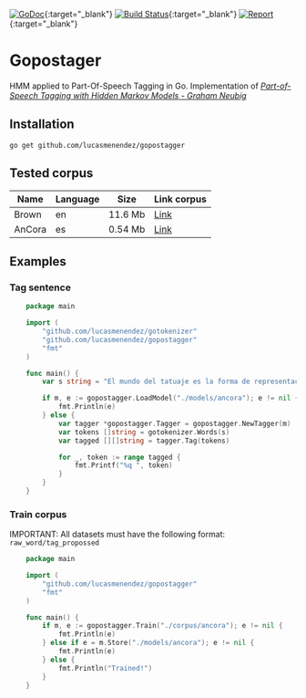 [![GoDoc](https://godoc.org/github.com/lucasmenendez/gopostagger?status.svg)](https://godoc.org/github.com/lucasmenendez/gopostagger){:target="_blank"}
[![Build Status](https://travis-ci.org/lucasmenendez/gopostagger.svg?branch=master)](https://travis-ci.org/lucasmenendez/gopostagger){:target="_blank"}
[![Report](https://goreportcard.com/badge/github.com/lucasmenendez/gopostagger)](https://goreportcard.com/report/github.com/lucasmenendez/gopostagger){:target="_blank"}

# Gopostager
HMM applied to Part-Of-Speech Tagging in Go. Implementation of [*Part-of-Speech Tagging with Hidden Markov Models - Graham Neubig*](http://www.phontron.com/slides/nlp-programming-en-04-hmm.pdf)
    
## Installation
```
go get github.com/lucasmenendez/gopostagger
```


## Tested corpus

 Name | Language | Size | Link corpus
----- | ----- | ------ | ----
Brown | en | 11.6 Mb | [Link](https://github.com/lucasmenendez/gopostagger/tree/master/brown)
AnCora | es | 0.54 Mb | [Link](https://github.com/lucasmenendez/gopostagger/tree/master/ancora)

## Examples

### Tag sentence
```go
    package main

    import (
        "github.com/lucasmenendez/gotokenizer"
        "github.com/lucasmenendez/gopostagger"
        "fmt"
    )

    func main() {
        var s string = "El mundo del tatuaje es la forma de representación artística más expresiva que puede existir para un artista, puesto que su obra permanece inalterable de por vida."

        if m, e := gopostagger.LoadModel("./models/ancora"); e != nil {
            fmt.Println(e)
        } else {
            var tagger *gopostagger.Tagger = gopostagger.NewTagger(m)
            var tokens []string = gotokenizer.Words(s)
            var tagged [][]string = tagger.Tag(tokens)

            for _, token := range tagged {
                fmt.Printf("%q ", token)
            }
        }
    }
```

### Train corpus
IMPORTANT: All datasets must have the following format: `raw_word/tag_propossed`

```go
    package main

    import (
        "github.com/lucasmenendez/gopostagger"
        "fmt"
    )

    func main() {
        if m, e := gopostagger.Train("./corpus/ancora"); e != nil {
            fmt.Println(e)
        } else if e = m.Store("./models/ancora"); e != nil {
            fmt.Println(e)
        } else {
            fmt.Println("Trained!")
        }
    }
```
